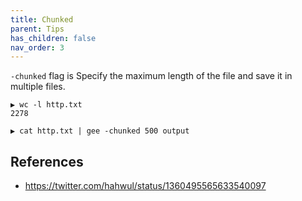 ```yaml
---
title: Chunked
parent: Tips
has_children: false
nav_order: 3
---
```

`-chunked` flag is Specify the maximum length of the file and save it in multiple files.

```
▶ wc -l http.txt
2278

▶ cat http.txt | gee -chunked 500 output
```

## References
- https://twitter.com/hahwul/status/1360495565633540097